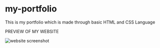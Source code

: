 # my-portfolio
This is my portfolio which is made through basic HTML and CSS Language

PREVIEW OF MY WEBSITE

![website screenshot](https://user-images.githubusercontent.com/87108573/189701214-759e612f-0f1b-4296-85a0-7499a7af3b88.png)
